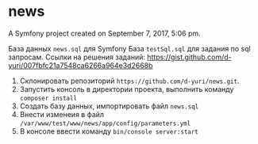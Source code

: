 news
====

A Symfony project created on September 7, 2017, 5:06 pm.



База данных `news.sql` для Symfony 
База `testSql.sql` для задания по sql запросам.
Ссылки на решения заданий:
https://gist.github.com/d-yuri/007fbfc21a7548ca6266a964e3d2668b



1. Склонировать репозиторий `https://github.com/d-yuri/news.git`. 
2. Запустить консоль в директории проекта, выполнить команду `composer install`
3. Создать базу данных, импортировать файл `news.sql`
4. Внести изменеия в файл 
    `/var/www/test/www/news/app/config/parameters.yml`
5. В консоле ввести команду  `bin/console server:start`

